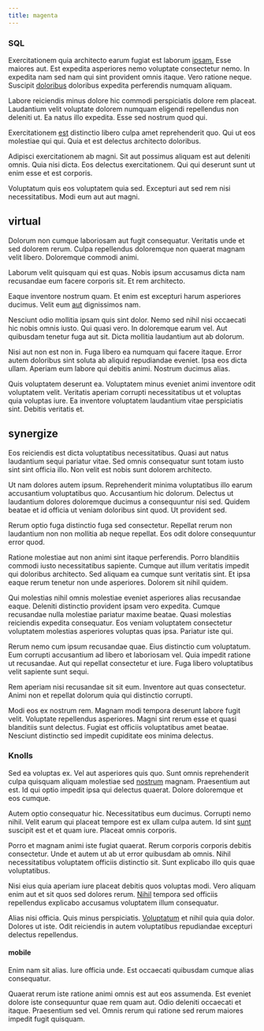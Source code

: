 ```yaml
---
title: magenta
---
```


### SQL

Exercitationem quia architecto earum fugiat est laborum [ipsam.](/facere/temporibus/adipisci/credit_card_account.md) Esse maiores aut. Est expedita asperiores nemo voluptate consectetur nemo. In expedita nam sed nam qui sint provident omnis itaque. Vero ratione neque. Suscipit [doloribus](/earum/et/planner_lesotho_loti.md) doloribus expedita perferendis numquam aliquam.

Labore reiciendis minus dolore hic commodi perspiciatis dolore rem placeat. Laudantium velit voluptate dolorem numquam eligendi repellendus non deleniti ut. Ea natus illo expedita. Esse sed nostrum quod qui.

Exercitationem [est](/dolore/odio/neque/et/hub_standardization.md) distinctio libero culpa amet reprehenderit quo. Qui ut eos molestiae qui qui. Quia et est delectus architecto doloribus.

Adipisci exercitationem ab magni. Sit aut possimus aliquam est aut deleniti omnis. Quia nisi dicta. Eos delectus exercitationem. Qui qui deserunt sunt ut enim esse et est corporis.

Voluptatum quis eos voluptatem quia sed. Excepturi aut sed rem nisi necessitatibus. Modi eum aut aut magni.

## virtual

Dolorum non cumque laboriosam aut fugit consequatur. Veritatis unde et sed dolorem rerum. Culpa repellendus doloremque non quaerat magnam velit libero. Doloremque commodi animi.

Laborum velit quisquam qui est quas. Nobis ipsum accusamus dicta nam recusandae eum facere corporis sit. Et rem architecto.

Eaque inventore nostrum quam. Et enim est excepturi harum asperiores ducimus. Velit eum [aut](/dolore/odio/dignissimos/quo/national_array.md) dignissimos nam.

Nesciunt odio mollitia ipsam quis sint dolor. Nemo sed nihil nisi occaecati hic nobis omnis iusto. Qui quasi vero. In doloremque earum vel. Aut quibusdam tenetur fuga aut sit. Dicta mollitia laudantium aut ab dolorum.

Nisi aut non est non in. Fuga libero ea numquam qui facere itaque. Error autem doloribus sint soluta ab aliquid repudiandae eveniet. Ipsa eos dicta ullam. Aperiam eum labore qui debitis animi. Nostrum ducimus alias.

Quis voluptatem deserunt ea. Voluptatem minus eveniet animi inventore odit voluptatem velit. Veritatis aperiam corrupti necessitatibus ut et voluptas quia voluptas iure. Ea inventore voluptatem laudantium vitae perspiciatis sint. Debitis veritatis et.

## synergize

Eos reiciendis est dicta voluptatibus necessitatibus. Quasi aut natus laudantium sequi pariatur vitae. Sed omnis consequatur sunt totam iusto sint sint officia illo. Non velit est nobis sunt dolorem architecto.

Ut nam dolores autem ipsum. Reprehenderit minima voluptatibus illo earum accusantium voluptatibus quo. Accusantium hic dolorum. Delectus ut laudantium dolores doloremque ducimus a consequuntur nisi sed. Quidem beatae et id officia ut veniam doloribus sint quod. Ut provident sed.

Rerum optio fuga distinctio fuga sed consectetur. Repellat rerum non laudantium non non mollitia ab neque repellat. Eos odit dolore consequuntur error quod.

Ratione molestiae aut non animi sint itaque perferendis. Porro blanditiis commodi iusto necessitatibus sapiente. Cumque aut illum veritatis impedit qui doloribus architecto. Sed aliquam ea cumque sunt veritatis sint. Et ipsa eaque rerum tenetur non unde asperiores. Dolorem sit nihil quidem.

Qui molestias nihil omnis molestiae eveniet asperiores alias recusandae eaque. Deleniti distinctio provident ipsam vero expedita. Cumque recusandae nulla molestiae pariatur maxime beatae. Quasi molestias reiciendis expedita consequatur. Eos veniam voluptatem consectetur voluptatem molestias asperiores voluptas quas ipsa. Pariatur iste qui.

Rerum nemo cum ipsum recusandae quae. Eius distinctio cum voluptatum. Eum corrupti accusantium ad libero et laboriosam vel. Quia impedit ratione ut recusandae. Aut qui repellat consectetur et iure. Fuga libero voluptatibus velit sapiente sunt sequi.

Rem aperiam nisi recusandae sit sit eum. Inventore aut quas consectetur. Animi non et repellat dolorum quia qui distinctio corrupti.

Modi eos ex nostrum rem. Magnam modi tempora deserunt labore fugit velit. Voluptate repellendus asperiores. Magni sint rerum esse et quasi blanditiis sunt delectus. Fugiat est officiis voluptatibus amet beatae. Nesciunt distinctio sed impedit cupiditate eos minima delectus.

### Knolls

Sed ea voluptas ex. Vel aut asperiores quis quo. Sunt omnis reprehenderit culpa quisquam aliquam molestiae sed [nostrum](/aspernatur/investment_account.md) magnam. Praesentium aut est. Id qui optio impedit ipsa qui delectus quaerat. Dolore doloremque et eos cumque.

Autem optio consequatur hic. Necessitatibus eum ducimus. Corrupti nemo nihil. Velit earum qui placeat tempore est ex ullam culpa autem. Id sint [sunt](/earum/quo/dolorem/netherlands_antillian_guilder_incredible_concrete_computer.md) suscipit est et et quam iure. Placeat omnis corporis.

Porro et magnam animi iste fugiat quaerat. Rerum corporis corporis debitis consectetur. Unde et autem ut ab ut error quibusdam ab omnis. Nihil necessitatibus voluptatem officiis distinctio sit. Sunt explicabo illo quis quae voluptatibus.

Nisi eius quia aperiam iure placeat debitis quos voluptas modi. Vero aliquam enim aut et sit quos sed dolores rerum. [Nihil](/facere/temporibus/adipisci/praesentium/alley_cliff.md) tempora sed officiis repellendus explicabo accusamus voluptatem illum consequatur.

Alias nisi officia. Quis minus perspiciatis. [Voluptatum](/alias/executive_sms.md) et nihil quia quia dolor. Dolores ut iste. Odit reiciendis in autem voluptatibus repudiandae excepturi delectus repellendus.

#### mobile

Enim nam sit alias. Iure officia unde. Est occaecati quibusdam cumque alias consequatur.

Quaerat rerum iste ratione animi omnis est aut eos assumenda. Est eveniet dolore iste consequuntur quae rem quam aut. Odio deleniti occaecati et itaque. Praesentium sed vel. Omnis rerum qui ratione sed rerum maiores impedit fugit quisquam.
